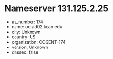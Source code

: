 # Nameserver 131.125.2.25

* as_number: 174
* name: ocisid02.kean.edu.
* city: Unknown
* country: US
* organization: COGENT-174
* version: Unknown
* dnssec: false
